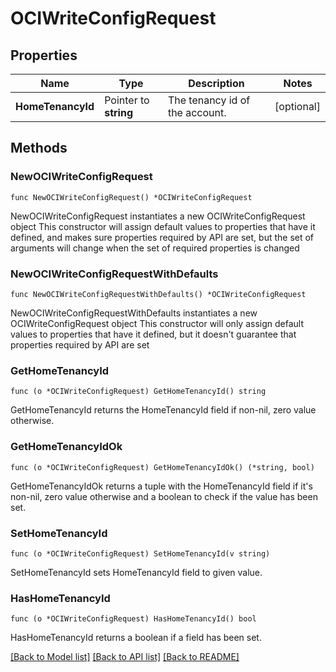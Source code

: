 # OCIWriteConfigRequest

## Properties

Name | Type | Description | Notes
------------ | ------------- | ------------- | -------------
**HomeTenancyId** | Pointer to **string** | The tenancy id of the account. | [optional] 

## Methods

### NewOCIWriteConfigRequest

`func NewOCIWriteConfigRequest() *OCIWriteConfigRequest`

NewOCIWriteConfigRequest instantiates a new OCIWriteConfigRequest object
This constructor will assign default values to properties that have it defined,
and makes sure properties required by API are set, but the set of arguments
will change when the set of required properties is changed

### NewOCIWriteConfigRequestWithDefaults

`func NewOCIWriteConfigRequestWithDefaults() *OCIWriteConfigRequest`

NewOCIWriteConfigRequestWithDefaults instantiates a new OCIWriteConfigRequest object
This constructor will only assign default values to properties that have it defined,
but it doesn't guarantee that properties required by API are set

### GetHomeTenancyId

`func (o *OCIWriteConfigRequest) GetHomeTenancyId() string`

GetHomeTenancyId returns the HomeTenancyId field if non-nil, zero value otherwise.

### GetHomeTenancyIdOk

`func (o *OCIWriteConfigRequest) GetHomeTenancyIdOk() (*string, bool)`

GetHomeTenancyIdOk returns a tuple with the HomeTenancyId field if it's non-nil, zero value otherwise
and a boolean to check if the value has been set.

### SetHomeTenancyId

`func (o *OCIWriteConfigRequest) SetHomeTenancyId(v string)`

SetHomeTenancyId sets HomeTenancyId field to given value.

### HasHomeTenancyId

`func (o *OCIWriteConfigRequest) HasHomeTenancyId() bool`

HasHomeTenancyId returns a boolean if a field has been set.


[[Back to Model list]](../README.md#documentation-for-models) [[Back to API list]](../README.md#documentation-for-api-endpoints) [[Back to README]](../README.md)


